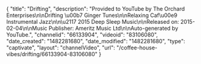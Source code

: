 {
    "title": "Drifting",
    "description": "Provided to YouTube by The Orchard Enterprises\n\nDrifting \u00b7 Ginger Tunes\n\nRelaxing Caf\u00e9 Instrumental Jazz\n\n\u2117 2015 Deep Sleep Music\n\nReleased on: 2015-02-04\n\nMusic Publisher: Ameritz Music Ltd\n\nAuto-generated by YouTube.",
    "channelid": "66133904",
    "videoid": "83106080",
    "date_created": "1482281680",
    "date_modified": "1482281680",
    "type": "captivate",
    "layout": "channelVideo",
    "url": "\/coffee-house-vibes\/drifting\/66133904-83106080"
}